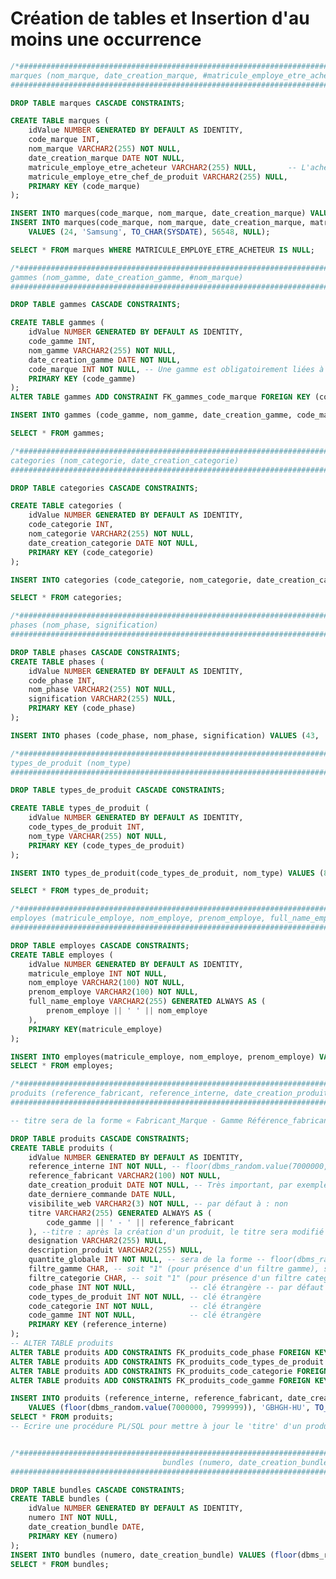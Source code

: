 # Création de tables et Insertion d'au moins une occurrence

```sql
/*##############################################################################################################
marques (nom_marque, date_creation_marque, #matricule_employe_etre_acheteur, #matricule_employe_etre_chef_de_produit) 
###############################################################################################################*/

DROP TABLE marques CASCADE CONSTRAINTS;

CREATE TABLE marques (
    idValue NUMBER GENERATED BY DEFAULT AS IDENTITY,
    code_marque INT,
    nom_marque VARCHAR2(255) NOT NULL,
    date_creation_marque DATE NOT NULL,
    matricule_employe_etre_acheteur VARCHAR2(255) NULL,       -- L'acheteur(se) pourra être affecté plus tard sur le produit.
    matricule_employe_etre_chef_de_produit VARCHAR2(255) NULL,
    PRIMARY KEY (code_marque)
);

INSERT INTO marques(code_marque, nom_marque, date_creation_marque) VALUES (22, 'Apple', TO_CHAR(SYSDATE));
INSERT INTO marques(code_marque, nom_marque, date_creation_marque, matricule_employe_etre_acheteur, matricule_employe_etre_chef_de_produit)
	VALUES (24, 'Samsung', TO_CHAR(SYSDATE), 56548, NULL);

SELECT * FROM marques WHERE MATRICULE_EMPLOYE_ETRE_ACHETEUR IS NULL;

/*##############################################################################################################
gammes (nom_gamme, date_creation_gamme, #nom_marque) 
###############################################################################################################*/

DROP TABLE gammes CASCADE CONSTRAINTS;

CREATE TABLE gammes (
    idValue NUMBER GENERATED BY DEFAULT AS IDENTITY,
    code_gamme INT,
    nom_gamme VARCHAR2(255) NOT NULL,
    date_creation_gamme DATE NOT NULL,
    code_marque INT NOT NULL, -- Une gamme est obligatoirement liées à une marque
    PRIMARY KEY (code_gamme)
);
ALTER TABLE gammes ADD CONSTRAINT FK_gammes_code_marque FOREIGN KEY (code_marque) REFERENCES marques (code_marque);

INSERT INTO gammes (code_gamme, nom_gamme, date_creation_gamme, code_marque) VALUES (89, 'iphone 16e', TO_CHAR(SYSDATE), 22);

SELECT * FROM gammes;

/*##############################################################################################################
categories (nom_categorie, date_creation_categorie)
###############################################################################################################*/

DROP TABLE categories CASCADE CONSTRAINTS;

CREATE TABLE categories (
    idValue NUMBER GENERATED BY DEFAULT AS IDENTITY,
    code_categorie INT,
    nom_categorie VARCHAR2(255) NOT NULL,
    date_creation_categorie DATE NOT NULL,
    PRIMARY KEY (code_categorie)
);

INSERT INTO categories (code_categorie, nom_categorie, date_creation_categorie) VALUES (70, 'téléphone portable', TO_CHAR(SYSDATE));

SELECT * FROM categories;

/*##############################################################################################################
phases (nom_phase, signification)
###############################################################################################################*/

DROP TABLE phases CASCADE CONSTRAINTS;
CREATE TABLE phases (
    idValue NUMBER GENERATED BY DEFAULT AS IDENTITY,
    code_phase INT,
    nom_phase VARCHAR2(255) NOT NULL,
    signification VARCHAR2(255) NULL,
    PRIMARY KEY (code_phase)
);

INSERT INTO phases (code_phase, nom_phase, signification) VALUES (43, 'A statuer', NULL);

/*##############################################################################################################
types_de_produit (nom_type)
###############################################################################################################*/

DROP TABLE types_de_produit CASCADE CONSTRAINTS;

CREATE TABLE types_de_produit (
	idValue NUMBER GENERATED BY DEFAULT AS IDENTITY,
    code_types_de_produit INT,
    nom_type VARCHAR(255) NOT NULL,
    PRIMARY KEY (code_types_de_produit)
);

INSERT INTO types_de_produit(code_types_de_produit, nom_type) VALUES (80, 'Physique');

SELECT * FROM types_de_produit;

/*##############################################################################################################
employes (matricule_employe, nom_employe, prenom_employe, full_name_employe)
###############################################################################################################*/

DROP TABLE employes CASCADE CONSTRAINTS;
CREATE TABLE employes (
    idValue NUMBER GENERATED BY DEFAULT AS IDENTITY,
    matricule_employe INT NOT NULL, 
    nom_employe VARCHAR2(100) NOT NULL, 
    prenom_employe VARCHAR2(100) NOT NULL,
    full_name_employe VARCHAR2(255) GENERATED ALWAYS AS (
    	prenom_employe || ' ' || nom_employe    
    ),
    PRIMARY KEY(matricule_employe)
);

INSERT INTO employes(matricule_employe, nom_employe, prenom_employe) VALUES (134898, 'Beranger', 'Eléonore');
SELECT * FROM employes;

/*##############################################################################################################
produits (reference_fabricant, reference_interne, date_creation_produit, date_derniere_commande, visibilite_web, titre, designation, description_produit, quantite_globale, filtre_gamme, filtre_categorie, #nom_phase, #nom_type, #nom_categorie, #nom_gamme)
###############################################################################################################*/

-- titre sera de la forme « Fabricant_Marque - Gamme Référence_fabricant »

DROP TABLE produits CASCADE CONSTRAINTS;
CREATE TABLE produits (
    idValue NUMBER GENERATED BY DEFAULT AS IDENTITY,
    reference_interne INT NOT NULL, -- floor(dbms_random.value(7000000, 7999999)) -- dans la pratique du développement logiciel : il est possible de générer à part cette réf et vérifier qu'elle n'existe pas déjà dans le système avant de l'utiliser pour la création d'un produit
    reference_fabricant VARCHAR2(100) NOT NULL,    
    date_creation_produit DATE NOT NULL, -- Très important, par exemple pour savoir le nombre de produits créés à une période données
    date_derniere_commande DATE NULL, 
    visibilite_web VARCHAR2(3) NOT NULL, -- par défaut à : non
    titre VARCHAR2(255) GENERATED ALWAYS AS (
    	code_gamme || ' - ' || reference_fabricant
    ), --titre : après la création d'un produit, le titre sera modifié pour qu'il soit de la forme « Fabricant_Marque - Gamme Référence_fabricant ». Cette modification se fera via une procédure PL/SQL.
    designation VARCHAR2(255) NULL, 
    description_produit VARCHAR2(255) NULL, 
    quantite_globale INT NOT NULL, -- sera de la forme -- floor(dbms_random.value(0, 500)) -- Le choix de l'intervalle 0 à 500 est aléatoire
    filtre_gamme CHAR, -- soit "1" (pour présence d'un filtre gamme), soit "0" (pour absence d'un filtre gamme)
    filtre_categorie CHAR, -- soit "1" (pour présence d'un filtre categorie), soit "0" (pour absence d'un filtre categorie)
    code_phase INT NOT NULL,            -- clé étrangère -- par défaut à "43 ==> A statuer"
    code_types_de_produit INT NOT NULL, -- clé étrangère
    code_categorie INT NOT NULL,        -- clé étrangère
    code_gamme INT NOT NULL,            -- clé étrangère
    PRIMARY KEY (reference_interne)
);
-- ALTER TABLE produits
ALTER TABLE produits ADD CONSTRAINTS FK_produits_code_phase FOREIGN KEY (code_phase) REFERENCES phases (code_phase);
ALTER TABLE produits ADD CONSTRAINTS FK_produits_code_types_de_produit FOREIGN KEY (code_types_de_produit) REFERENCES types_de_produit (code_types_de_produit);
ALTER TABLE produits ADD CONSTRAINTS FK_produits_code_categorie FOREIGN KEY (code_categorie) REFERENCES categories (code_categorie);
ALTER TABLE produits ADD CONSTRAINTS FK_produits_code_gamme FOREIGN KEY (code_gamme) REFERENCES gammes (code_gamme);

INSERT INTO produits (reference_interne, reference_fabricant, date_creation_produit, visibilite_web, quantite_globale, filtre_gamme, filtre_categorie, code_phase, code_types_de_produit, code_categorie, code_gamme) 
    VALUES (floor(dbms_random.value(7000000, 7999999)), 'GBHGH-HU', TO_CHAR(SYSDATE), 'non', floor(dbms_random.value(0, 500)), '0', '0', 43, 80, 70, 89);
SELECT * FROM produits;
-- Ecrire une procédure PL/SQL pour mettre à jour le 'titre' d'un produit


/*#############################################################################################################
                                  bundles (numero, date_creation_bundle)
###############################################################################################################*/

DROP TABLE bundles CASCADE CONSTRAINTS;
CREATE TABLE bundles (
    idValue NUMBER GENERATED BY DEFAULT AS IDENTITY,
    numero INT NOT NULL,
    date_creation_bundle DATE,
    PRIMARY KEY (numero)    
);
INSERT INTO bundles (numero, date_creation_bundle) VALUES (floor(dbms_random.value(500000, 599999)), TO_CHAR(SYSDATE));
SELECT * FROM bundles;

```

<!--
/*##############################################################################################################
bundle_produits (reference_fabricant, numero)
###############################################################################################################*/

Cf. fichier : 
-- Ecrire une procédure PL/SQL pour créer un 'bundle_produits'
/*
DROP TABLE bundles_produits CASCADE CONSTRAINTS;
CREATE TABLE bundle_produits (
    idValue NUMBER GENERATED BY DEFAULT AS IDENTITY,
    reference_fabricant INT NOT NULL,
    numero INT NOT NULL,
    PRIMARY KEY (reference_fabricant,numero)
);
ALTER TABLE bundle_produits ADD CONSTRAINTS FK_bundles_produits_reference_fabricant FOREIGN KEY (reference_fabricant) REFERENCES produits (reference_fabricant);
ALTER TABLE bundle_produits ADD CONSTRAINTS FK_bundles_produits_numero FOREIGN KEY (numero) REFERENCES bundles (numero);
*/

-------------------------------------------------------------- Divers
-- TO_DATE('2023-12-03', 'YY-MM-DD')
-- TO_CHAR(date_creation_produit, 'DD/MM/YYYY') as date_crea
-- SELECT TO_CHAR (SYSDATE, 'DD/MM/YYYY HH24:MI:SS') "NOW" FROM DUAL;

-->

<!--
Les différentes phases :
A statuer : Produit à statuer par le responsable produit pour synchronisation dans MACS.
En ligne :  Des produits dans cette phase peuvent être vendus et sont affichés dans le site Web e-commerce.
Suspendu : Aucun des articles n'est disponible chez les fournisseurs.
Rejeté : Produit rejeté par I-Com Software (nettoyage, produit suspendu par un fabricant, erreur d'un fournisseur, manque d'information…), mais au moins un article est considéré comme encore disponible à un fournisseur.
Refusé : Par cette phase, un utilisateur peut refuser individuellement un produit qui est « en ligne » vu d’I-Com Software. Le produit ne se synchronisera plus avec la phase envoyée par I-Com Software.
Alerte fournisseur : Suspension provisoire d'un produit dû à un incident avec le fournisseur.
-->
